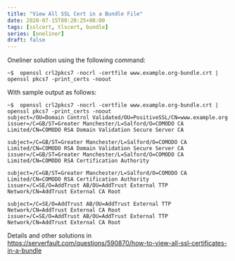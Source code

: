 ```yaml
---
title: "View All SSL Cert in a Bundle File"
date: 2020-07-15T00:20:25+08:00
tags: [sslcert, tlscert, bundle]
series: [oneliner]
draft: false
---
```


Oneliner solution using the following command:
```
~$  openssl crl2pkcs7 -nocrl -certfile www.example.org-bundle.crt | openssl pkcs7 -print_certs -noout
```

With sample output as follows:
```
~$  openssl crl2pkcs7 -nocrl -certfile www.example.org-bundle.crt | openssl pkcs7 -print_certs -noout
subject=/OU=Domain Control Validated/OU=PositiveSSL/CN=www.example.org
issuer=/C=GB/ST=Greater Manchester/L=Salford/O=COMODO CA Limited/CN=COMODO RSA Domain Validation Secure Server CA

subject=/C=GB/ST=Greater Manchester/L=Salford/O=COMODO CA Limited/CN=COMODO RSA Domain Validation Secure Server CA
issuer=/C=GB/ST=Greater Manchester/L=Salford/O=COMODO CA Limited/CN=COMODO RSA Certification Authority

subject=/C=GB/ST=Greater Manchester/L=Salford/O=COMODO CA Limited/CN=COMODO RSA Certification Authority
issuer=/C=SE/O=AddTrust AB/OU=AddTrust External TTP Network/CN=AddTrust External CA Root

subject=/C=SE/O=AddTrust AB/OU=AddTrust External TTP Network/CN=AddTrust External CA Root
issuer=/C=SE/O=AddTrust AB/OU=AddTrust External TTP Network/CN=AddTrust External CA Root
```

Details and other solutions in https://serverfault.com/questions/590870/how-to-view-all-ssl-certificates-in-a-bundle

